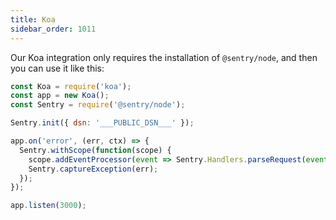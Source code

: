 ```yaml
---
title: Koa
sidebar_order: 1011
---
```


<!-- WIZARD -->

Our Koa integration only requires the installation of `@sentry/node`, and then you can use it like this:

```javascript
const Koa = require('koa');
const app = new Koa();
const Sentry = require('@sentry/node');

Sentry.init({ dsn: '___PUBLIC_DSN___' });

app.on('error', (err, ctx) => {
  Sentry.withScope(function(scope) {
    scope.addEventProcessor(event => Sentry.Handlers.parseRequest(event, ctx.request));
    Sentry.captureException(err);
  });
});

app.listen(3000);
```

<!-- TODO-ADD-VERIFICATION-EXAMPLE -->
<!-- ENDWIZARD -->
